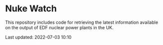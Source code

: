 # Nuke Watch

This repository includes code for retrieving the latest information available on the output of EDF nuclear power plants in the UK.

Last updated: 2022-07-03 10:10